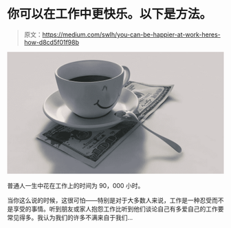# 你可以在工作中更快乐。以下是方法。

> 原文：<https://medium.com/swlh/you-can-be-happier-at-work-heres-how-d8cd5f01f98b>

![](img/1315f500470da3b0148580916774bca4.png)

普通人一生中花在工作上的时间为 90，000 小时。

当你这么说的时候，这很可怕——特别是对于大多数人来说，工作是一种忍受而不是享受的事情。听到朋友或家人抱怨工作比听到他们谈论自己有多爱自己的工作要常见得多。我认为我们的许多不满来自于我们…